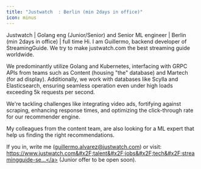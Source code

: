 ```yaml
---
title: "Justwatch  : Berlin (min 2days in office)"
icon: minus
---
```

Justwatch  | Golang eng (Junior&#x2F;Senior) and Senior ML engineer | Berlin (min 2days in office) | full time
Hi. I am Guillermo, backend developer of StreamingGuide. We try to make justwatch.com the best streaming guide worldwide.

We predominantly utilize Golang and Kubernetes, interfacing with GRPC APIs from teams such as Content (housing &quot;the&quot; database) and Martech (for ad display). Additionally, we work with databases like Scylla and Elasticsearch, ensuring seamless operation even under high loads exceeding 5k requests per second.

We&#x27;re tackling challenges like integrating video ads, fortifying against scraping, enhancing response times, and optimizing the click-through rate for our recommender engine.

My colleagues from the content team, are also looking for a ML expert that help us finding the right recommendations.

If you in, write me (guillermo.alvarez@justwatch.com) or visit: <a href="https:&#x2F;&#x2F;www.justwatch.com&#x2F;talent&#x2F;jobs&#x2F;tech&#x2F;streamingguide-senior-backend" rel="nofollow">https:&#x2F;&#x2F;www.justwatch.com&#x2F;talent&#x2F;jobs&#x2F;tech&#x2F;streamingguide-se...</a> (Junior offer to be open soon).
